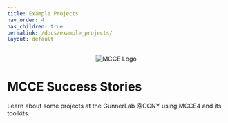 ```yaml
---
title: Example Projects
nav_order: 4
has_children: true
permalink: /docs/example_projects/
layout: default
---
```


<p align="center">
  <img src="{{ '/docs/images/mcce_logo1.png' | relative_url }}" alt="MCCE Logo" style="max-width: 100%; height: auto;">
</p>

# MCCE Success Stories
Learn about some projects at the GunnerLab @CCNY using MCCE4 and its toolkits.
